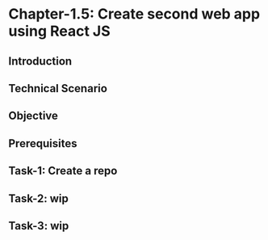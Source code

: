 # Chapter-1.5: Create second web app using React JS

## Introduction

## Technical Scenario

## Objective

## Prerequisites

## Task-1: Create a repo
## Task-2: wip
## Task-3: wip